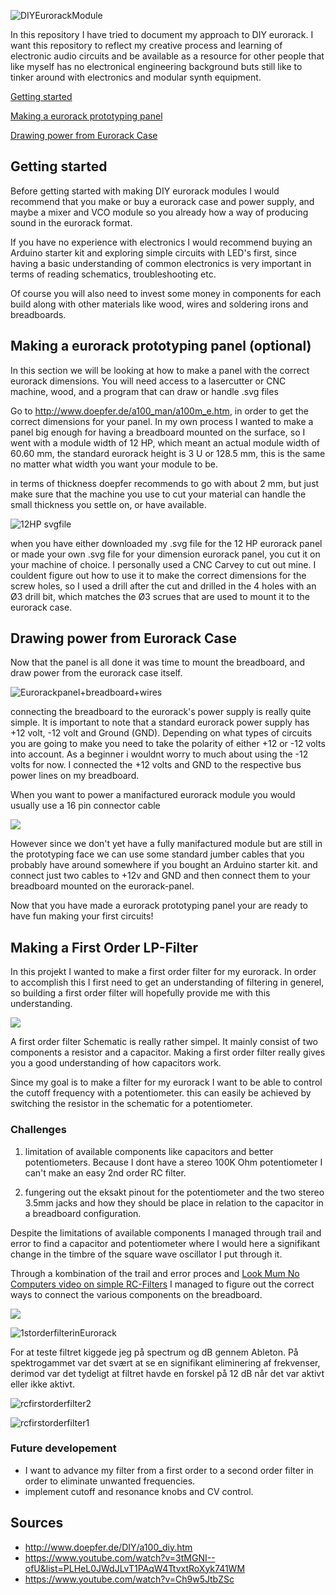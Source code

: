 

![DIYEurorackModule](./media/DIYEurorackModule.png)

In this repository I have tried to document my approach to DIY eurorack. I want this repository to reflect my creative process and learning of electronic audio circuits and be available as a resource for other people that like myself has no electronical engineering background buts still like to tinker around with electronics and modular synth equipment.

[Getting started](https://github.com/L4COUR/DIY_Eurorack/blob/master/Readme.md#getting-started)

[Making a eurorack prototyping panel](https://github.com/L4COUR/DIY_Eurorack/blob/master/Readme.md#making-a-eurorack-prototyping-panel-optional)

[Drawing power from Eurorack Case](https://github.com/L4COUR/DIY_Eurorack/blob/master/Readme.md#drawing-power-from-eurorack-case)



## Getting started

Before getting started with making DIY eurorack modules I would recommend that you make or buy a eurorack case and power supply, and maybe a mixer and VCO module so you already how a way of producing sound in the eurorack format.

If you have no experience with electronics I would recommend buying an Arduino starter kit and exploring simple circuits with LED's first, since having a basic understanding of common electronics is very important in terms of reading schematics, troubleshooting etc.

Of course you will also need to invest some money in components for each build along with other materials like wood, wires and soldering irons and breadboards.

## Making a eurorack prototyping panel (optional)

In this section we will be looking at how to make a panel with the correct eurorack dimensions. You will need access to a lasercutter or CNC machine, wood, and a program that can draw or handle .svg files

Go to http://www.doepfer.de/a100_man/a100m_e.htm, in order to get the correct dimensions for your panel. In my own process I wanted to make a panel big enough for having a breadboard mounted on the surface, so I went with a module width of 12 HP, which meant an actual module width of 60.60 mm, the standard eurorack height is 3 U or 128.5 mm, this is the same no matter what width you want your module to be.

in terms of thickness doepfer recommends to go with about 2 mm, but just make sure that the machine you use to cut your material can handle the small thickness you settle on, or have available.

![12HP svgfile](./media/12HPsvgfile.png)

when you have either downloaded my .svg file for the 12 HP eurorack panel or made your own .svg file for your dimension eurorack panel, you cut it on your machine of choice. I personally used a CNC Carvey to cut out mine. I couldent figure out how to use it to make the correct dimensions for the screw holes, so I used a drill after the cut and drilled in the 4 holes with an Ø3 drill bit, which matches the Ø3 scrues that are used to mount it to the eurorack case.

## Drawing power from Eurorack Case

Now that the panel is all done it was time to mount the breadboard, and draw power from the eurorack case itself. 

![Eurorackpanel+breadboard+wires]()

connecting the breadboard to the eurorack's power supply is really quite simple. It is important to note that a standard eurorack power supply has +12 volt, -12 volt and Ground (GND). Depending on what types of circuits you are going to make you need to take the polarity of either +12 or -12 volts into account. As a beginner i wouldnt worry to much about using the -12 volts for now. I connected the +12 volts and GND to the respective bus power lines on my breadboard.

When you want to power a manifactured eurorack module you would usually use a 16 pin connector cable

![](https://i.pinimg.com/originals/d9/8f/04/d98f045c359c3c6368417680067f035d.png)

However since we don't yet have a fully manifactured module but are still in the prototyping face we can use some standard jumber cables that you probably have around somewhere if you bought an Arduino starter kit. and connect just two cables to +12v and GND and then connect them to your breadboard mounted on the eurorack-panel.

Now that you have made a eurorack prototyping panel your are ready to have fun making your first circuits!

## Making a First Order LP-Filter

In this projekt I wanted to make a first order filter for my eurorack. In order to accomplish this I first need to get an understanding of filtering in generel, so building a first order filter will hopefully provide me with this understanding.

![](https://lh3.googleusercontent.com/proxy/7268fcXHVTnnlJsxPKis8Yzz3I71BrM4TppCYEGPTyCwOJl25qO3Fc8rh4FKasCa_Z9jyGrzqgAO35pgh5jvv2qOq-Pnn8zBROfzjj9Em-78i0zDR78fGl4yBql99JCNhKgFpjU)

A first order filter Schematic is really rather simpel. It mainly consist of two components a resistor and a capacitor. Making a first order filter really gives you a good understanding of how capacitors work.

Since my goal is to make a filter for my eurorack I want to be able to control the cutoff frequency with a potentiometer. this can easily be achieved by switching the resistor in the schematic for a potentiometer.

### Challenges

1) limitation of available components like capacitors and better potentiometers. Because I dont have a stereo 100K Ohm potentiometer I can't make an easy 2nd order RC filter.

2) fungering out the eksakt pinout for the potentiometer and the two stereo 3.5mm jacks and how they should be place in relation to the capacitor in a breadboard configuration.

Despite the limitations of available components I managed through trail and error to find a capacitor and potentiometer where I would here a signifikant change in the timbre of the square wave oscillator I put through it.

Through a kombination of the trail and error proces and [Look Mum No Computers video on simple RC-Filters](https://www.youtube.com/watch?v=Ch9w5JtbZSc) I managed to figure out the correct ways to connect the various components on the breadboard.

![](./media/Schematic_firstorderRCfilterCutoffControl.png)

![1storderfilterinEurorack](./media/1storderfilterinEurorack.png)

For at teste filtret kiggede jeg på spectrum og dB gennem Ableton. På spektrogammet var det svært at se en signifikant eliminering af frekvenser, derimod var det tydeligt at filtret havde en forskel på 12 dB når det var aktivt eller ikke aktivt.

![rcfirstorderfilter2](./media/rcfirstorderfilter2.png)

![rcfirstorderfilter1](./media/rcfirstorderfilter1.png)

### Future developement

- I want to advance my filter from a first order to a second order filter in order to eliminate unwanted frequencies.
- implement cutoff and resonance knobs and CV control.

## Sources

- http://www.doepfer.de/DIY/a100_diy.htm
- https://www.youtube.com/watch?v=3tMGNI--ofU&list=PLHeL0JWdJLvT1PAqW4TtvxtRoXyk741WM
- https://www.youtube.com/watch?v=Ch9w5JtbZSc
